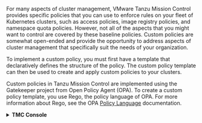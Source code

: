 For many aspects of cluster management, VMware Tanzu Mission Control provides specific policies that you can use to enforce rules on your fleet of Kubernetes clusters, such as access policies, image registry policies, and namespace quota policies. However, not all of the aspects that you might want to control are covered by these baseline policies. Custom policies are somewhat open-ended and provide the opportunity to address aspects of cluster management that specifically suit the needs of your organization.

To implement a custom policy, you must first have a template that declaratively defines the structure of the policy. The custom policy template can then be used to create and apply custom policies to your clusters.

Custom policies in Tanzu Mission Control are implemented using the Gatekeeper project from Open Policy Agent (OPA). To create a custom policy template, you use Rego, the policy language of OPA. For more information about Rego, see the OPA [Policy Language](https://www.openpolicyagent.org/docs/latest/policy-language/) documentation.

<details>
<summary><b>TMC Console</b></summary>
<p>

* On the Policies page, click the Custom tab, and then click the Clusters organization view
* Use the tree control to navigate to **{{ session_namespace }}-cluster** Cluster under the Cluster Group **tko-day1-ops** 
* Click Create Custom Policy
* On the custom policy create form, select the policy template **tmc-require-labels** , and then provide a name `{{ session_namespace }}-rl-policy`{{copy}} for the policy
* Specify the target resources *Deployment*, and then click **Add Resource**
* Specify parameters for your policy, under **Key** add **env**
* Click **Create Policy**

Now we will deploy an app without the required tags on the cluster **{{ session_namespace }}-cluster** .

* Go to the workshop tab, on the Terminal Tab

```execute-1
kubectl apply -f deployment-without-tags.yaml --kubeconfig=.kube/config -n default
```
* Notice that the admission webhook blocks the creation due to the missing tags in the deployment metadata:

```execute-1
kubectl get events --field-selector type=Warning --kubeconfig=.kube/config -n default
```